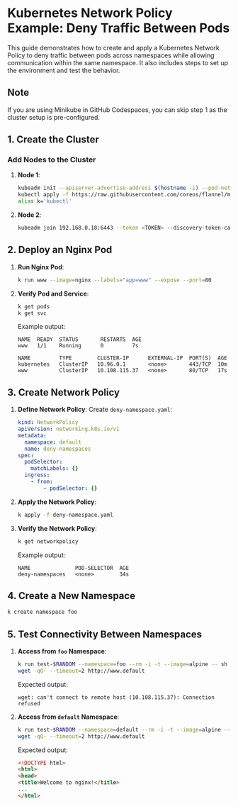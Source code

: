 # Kubernetes Network Policy Example: Deny Traffic Between Pods

This guide demonstrates how to create and apply a Kubernetes Network Policy to deny traffic between pods across namespaces while allowing communication within the same namespace. It also includes steps to set up the environment and test the behavior.

## Note
If you are using Minikube in GitHub Codespaces, you can skip step 1 as the cluster setup is pre-configured.

## 1. Create the Cluster

### Add Nodes to the Cluster
1. **Node 1**:
   ```bash
   kubeadm init --apiserver-advertise-address $(hostname -i) --pod-network-cidr 10.5.0.0/16
   kubectl apply -f https://raw.githubusercontent.com/coreos/flannel/master/Documentation/kube-flannel.yml
   alias k='kubectl'
   ```

2. **Node 2**:
   ```bash
   kubeadm join 192.168.0.18:6443 --token <TOKEN> --discovery-token-ca-cert-hash <HASH>
   ```

## 2. Deploy an Nginx Pod

1. **Run Nginx Pod**:
   ```bash
   k run www --image=nginx --labels="app=www" --expose --port=80
   ```

2. **Verify Pod and Service**:
   ```bash
   k get pods
   k get svc
   ```

   Example output:
   ```
   NAME  READY  STATUS       RESTARTS  AGE
   www   1/1    Running      0         7s

   NAME         TYPE        CLUSTER-IP      EXTERNAL-IP  PORT(S)  AGE
   kubernetes   ClusterIP   10.96.0.1       <none>       443/TCP  10m
   www          ClusterIP   10.108.115.37   <none>       80/TCP   17s
   ```

## 3. Create Network Policy

1. **Define Network Policy**:
   Create `deny-namespace.yaml`:
   ```yaml
   kind: NetworkPolicy
   apiVersion: networking.k8s.io/v1
   metadata:
     namespace: default
     name: deny-namespaces
   spec:
     podSelector:
       matchLabels: {}
     ingress:
       - from:
           - podSelector: {}
   ```

2. **Apply the Network Policy**:
   ```bash
   k apply -f deny-namespace.yaml
   ```

3. **Verify the Network Policy**:
   ```bash
   k get networkpolicy
   ```
   Example output:
   ```
   NAME              POD-SELECTOR  AGE
   deny-namespaces   <none>        34s
   ```

## 4. Create a New Namespace

```bash
k create namespace foo
```

## 5. Test Connectivity Between Namespaces

1. **Access from `foo` Namespace**:
   ```bash
   k run test-$RANDOM --namespace=foo --rm -i -t --image=alpine -- sh
   wget -qO- --timeout=2 http://www.default
   ```

   Expected output:
   ```
   wget: can't connect to remote host (10.108.115.37): Connection refused
   ```

2. **Access from `default` Namespace**:
   ```bash
   k run test-$RANDOM --namespace=default --rm -i -t --image=alpine -- sh
   wget -qO- --timeout=2 http://www.default
   ```

   Expected output:
   ```html
   <!DOCTYPE html>
   <html>
   <head>
   <title>Welcome to nginx!</title>
   ...
   </html>
   ```
